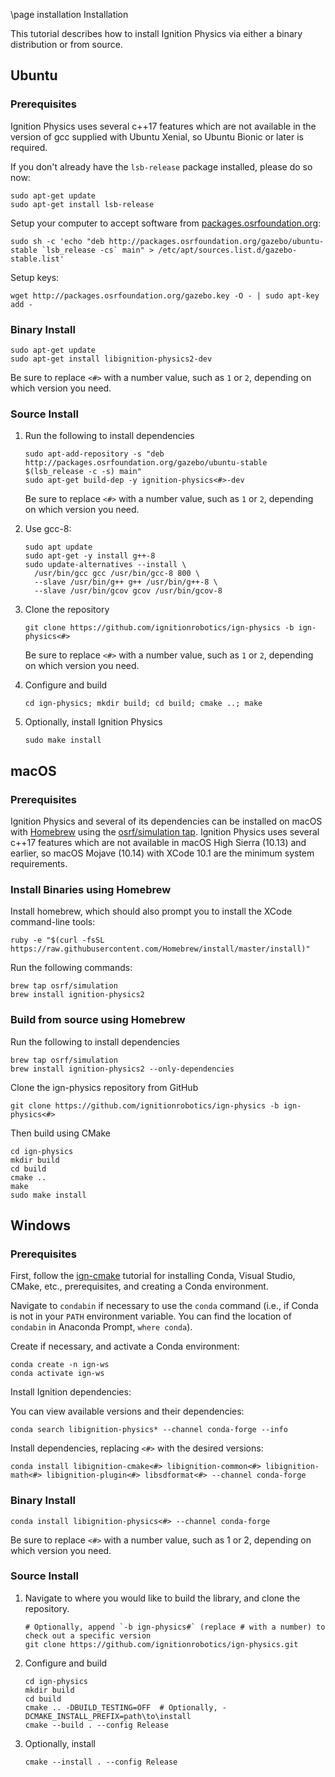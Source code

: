 \page installation Installation

This tutorial describes how to install Ignition Physics via either a binary distribution or from source.

## Ubuntu

### Prerequisites

Ignition Physics uses several c++17 features which are not available in the
version of gcc supplied with Ubuntu Xenial, so Ubuntu Bionic or later
is required.

If you don't already have the `lsb-release` package installed, please do so now:
```
sudo apt-get update
sudo apt-get install lsb-release
```

Setup your computer to accept software from
[packages.osrfoundation.org](http://packages.osrfoundation.org):

```
sudo sh -c 'echo "deb http://packages.osrfoundation.org/gazebo/ubuntu-stable `lsb_release -cs` main" > /etc/apt/sources.list.d/gazebo-stable.list'
```

Setup keys:

```
wget http://packages.osrfoundation.org/gazebo.key -O - | sudo apt-key add -
```

### Binary Install

```
sudo apt-get update
sudo apt-get install libignition-physics2-dev
```

Be sure to replace `<#>` with a number value, such as `1` or `2`, depending on which version you need.

### Source Install

1. Run the following to install dependencies
    ```
    sudo apt-add-repository -s "deb http://packages.osrfoundation.org/gazebo/ubuntu-stable $(lsb_release -c -s) main"
    sudo apt-get build-dep -y ignition-physics<#>-dev
    ```
    Be sure to replace `<#>` with a number value, such as `1` or `2`, depending on which version you need.


2. Use gcc-8:
    ```
    sudo apt update
    sudo apt-get -y install g++-8
    sudo update-alternatives --install \
      /usr/bin/gcc gcc /usr/bin/gcc-8 800 \
      --slave /usr/bin/g++ g++ /usr/bin/g++-8 \
      --slave /usr/bin/gcov gcov /usr/bin/gcov-8
    ```

3. Clone the repository
    ```
    git clone https://github.com/ignitionrobotics/ign-physics -b ign-physics<#>
    ```
    Be sure to replace `<#>` with a number value, such as `1` or `2`, depending on which version you need.


4. Configure and build
    ```
    cd ign-physics; mkdir build; cd build; cmake ..; make
    ```

5. Optionally, install Ignition Physics
    ```
    sudo make install
    ```

## macOS

### Prerequisites

Ignition Physics and several of its dependencies can be installed on macOS
with [Homebrew](http://brew.sh/) using the [osrf/simulation
tap](https://github.com/osrf/homebrew-simulation). Ignition Physics uses
several c++17 features which are not available in macOS High Sierra (10.13)
and earlier, so macOS Mojave (10.14) with XCode 10.1 are the minimum
system requirements.

### Install Binaries using Homebrew

Install homebrew, which should also prompt you to install the XCode
command-line tools:

```
ruby -e "$(curl -fsSL https://raw.githubusercontent.com/Homebrew/install/master/install)"
```

Run the following commands:

```
brew tap osrf/simulation
brew install ignition-physics2
```

### Build from source using Homebrew

Run the following to install dependencies
```
brew tap osrf/simulation
brew install ignition-physics2 --only-dependencies
```

Clone the ign-physics repository from GitHub
```
git clone https://github.com/ignitionrobotics/ign-physics -b ign-physics<#>
```

Then build using CMake
```
cd ign-physics
mkdir build
cd build
cmake ..
make
sudo make install
```

## Windows

### Prerequisites

First, follow the [ign-cmake](https://github.com/ignitionrobotics/ign-cmake) tutorial for installing Conda, Visual Studio, CMake, etc., prerequisites, and creating a Conda environment.

Navigate to ``condabin`` if necessary to use the ``conda`` command (i.e., if Conda is not in your `PATH` environment variable. You can find the location of ``condabin`` in Anaconda Prompt, ``where conda``).

Create if necessary, and activate a Conda environment:

```
conda create -n ign-ws
conda activate ign-ws
```

Install Ignition dependencies:

You can view available versions and their dependencies:

```
conda search libignition-physics* --channel conda-forge --info
```

Install dependencies, replacing `<#>` with the desired versions:

```
conda install libignition-cmake<#> libignition-common<#> libignition-math<#> libignition-plugin<#> libsdformat<#> --channel conda-forge
```

### Binary Install

```
conda install libignition-physics<#> --channel conda-forge
```

Be sure to replace `<#>` with a number value, such as 1 or 2, depending on
which version you need.

### Source Install

1. Navigate to where you would like to build the library, and clone the repository.

    ```
    # Optionally, append `-b ign-physics#` (replace # with a number) to check out a specific version
    git clone https://github.com/ignitionrobotics/ign-physics.git
    ```

1. Configure and build

    ```
    cd ign-physics
    mkdir build
    cd build
    cmake .. -DBUILD_TESTING=OFF  # Optionally, -DCMAKE_INSTALL_PREFIX=path\to\install
    cmake --build . --config Release
    ```

1. Optionally, install

    ```
    cmake --install . --config Release
    ```
